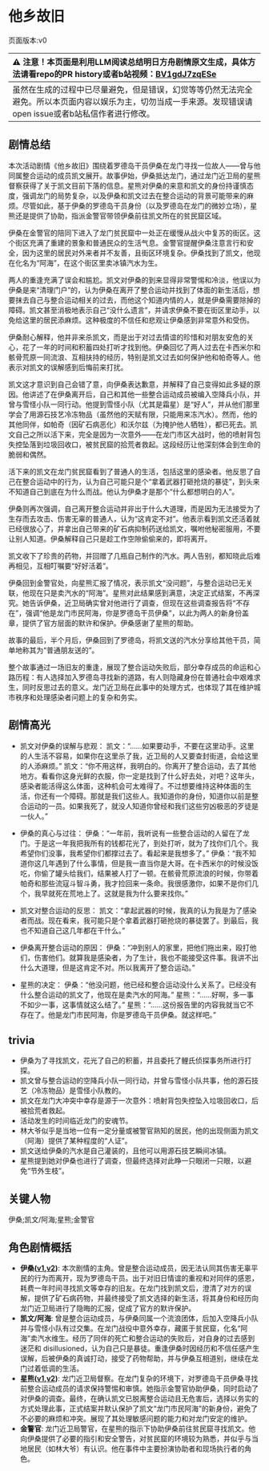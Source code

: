 # 他乡故旧
页面版本:v0
 

| :warning: 注意！本页面是利用LLM阅读总结明日方舟剧情原文生成，具体方法请看repo的PR history或者b站视频：[BV1gdJ7zqESe](https://www.bilibili.com/video/BV1gdJ7zqESe/)         |
|:----------------------------|
| 虽然在生成的过程中已尽量避免，但是错误，幻觉等等仍然无法完全避免。所以本页面内容以娱乐为主，切勿当成一手来源。发现错误请open issue或者b站私信作者进行修改。|



## 剧情总结
本次活动剧情《他乡故旧》围绕着罗德岛干员伊桑在龙门寻找一位故人——曾与他同属整合运动的成员凯文展开。故事伊始，伊桑抵达龙门，通过龙门近卫局的星熊督察获得了关于凯文目前下落的信息。星熊对伊桑的来意和凯文的身份持谨慎态度，强调龙门的局势复杂，以及伊桑和凯文过去在整合运动的背景可能带来的麻烦。尽管如此，基于伊桑的罗德岛干员身份（以及罗德岛在龙门的微妙立场），星熊还是提供了协助，指派金警官带领伊桑前往凯文所在的贫民窟区域。

伊桑在金警官的陪同下进入了龙门贫民窟中一处正在缓慢从战火中复苏的街区。这个街区充满了重建的景象和普通民众的生活气息。金警官提醒伊桑注意言行和安全，因为这里的居民对外来者并不友善，且街区环境复杂。伊桑找到了凯文，他现在化名为“阿海”，在这个街区里卖冰镇汽水为生。

两人的重逢充满了误会和尴尬。凯文对伊桑的到来显得非常警惕和冷淡，他误以为伊桑是来“清理门户”的，认为伊桑在离开了整合运动并找到了体面的新生活后，想要抹去自己与整合运动相关的过去，而他这个知道内情的人，就是伊桑需要除掉的障碍。凯文甚至消极地表示自己“没什么遗言”，并请求伊桑不要在街区里动手，以免给这里的居民添麻烦。这种极度的不信任和悲观让伊桑感到非常意外和受伤。

伊桑耐心解释，他并非来杀凯文，而是出于对过去情谊的珍惜和对朋友安危的关心，花了一年的时间和积蓄四处打听才找到他。伊桑回忆了两人过去在卡西米尔和骸骨荒原一同流浪、互相扶持的经历，特别是凯文过去如何保护他和帕奇等人。他表示对凯文的误解感到后悔前来打扰。

凯文这才意识到自己会错了意，向伊桑表达歉意，并解释了自己变得如此多疑的原因。他讲述了在伊桑离开后，自己和其他一些整合运动成员被编入空降兵小队，并曾与雪怪小队一同行动。他提到雪怪小队（尤其是霜星）是“好人”，并从他们那里学会了用源石技艺冷冻物品（虽然他的天赋有限，只能用来冻汽水）。然而，他的其他同伴，如帕奇（因矿石病恶化）和沃尔兹（为掩护他人牺牲），都已死去。凯文自己之所以活下来，完全是因为一次意外——在龙门市区大战时，他的喷射背包失控坠落到垃圾回收口，被贫民窟的拾荒者救起。这段经历让他深刻体会到生命的脆弱和偶然。

活下来的凯文在龙门贫民窟看到了普通人的生活，包括这里的感染者。他反思了自己在整合运动中的行为，认为自己可能只是个“拿着武器打砸抢烧的暴徒”，到头来不知道自己到底在为什么而战。他认为伊桑才是那个“什么都想明白的人”。

伊桑则再次强调，自己离开整合运动并非出于什么大道理，而是因为无法接受为了生存而去攻击、伤害无辜的普通人，认为“这肯定不对”。他表示看到凯文还活着就已经很放心了，并拿出自己带来的矿石病抑制药送给凯文，嘱咐他秘密服用，不要让别人知道。伊桑解释自己只是趁工作空隙偷偷来的，即将离开。

凯文收下了珍贵的药物，并回赠了几瓶自己制作的汽水。两人告别，都知晓此后难再相见，互相叮嘱要“好好活着”。

伊桑回到金警官处，向星熊汇报了情况，表示凯文“没问题”，与整合运动已无关联，他现在只是卖汽水的“阿海”。星熊对此结果感到满意，决定正式结案，不再深究。她告诉伊桑，近卫局确实曾对他进行了调查，但现在这些调查报告将“不存在”，强调“他是龙门市民阿海，你是罗德岛干员伊桑”，以此为两人的新身份盖章，提供了官方层面的默许和保护。伊桑感谢了星熊的帮助。

故事的最后，半个月后，伊桑回到了罗德岛，将凯文送的汽水分享给其他干员，简单地称其为“普通朋友送的”。

整个故事通过一场旧友的重逢，展现了整合运动失败后，部分幸存成员的命运和心路历程：有人选择加入罗德岛寻找新的道路，有人则隐藏身份在普通社会中艰难求生，同时反思过去的意义。龙门近卫局在此事中的处理方式，也体现了其在维护城市秩序和处理感染者问题上的复杂和务实。
## 剧情高光
*   凯文对伊桑的误解与悲观：
    凯文：“......如果要动手，不要在这里动手。这里的人生活不容易，如果你在这里杀了我，近卫局的人又要查封街道，会给这里的人添麻烦。”
    凯文：“你不用这样，我明白的。你离开了整合运动，去了其他地方。看看你这身光鲜的衣服，你一定是找到了什么好去处，对吧？这年头，感染者能活得这么体面，这种机会可太难得了。不过想要维持这种体面的生活，你还有一个障碍。那就是我们这些人。我知道你的身份，知道你以前是整合运动的一员。如果我死了，就没人知道你曾经和我们这些穷凶极恶的歹徒是一伙人。”

*   伊桑的真心与过往：
    伊桑：“一年前，我听说有一些整合运动的人留在了龙门。于是这一年我把我所有的钱都花光了，到处打听，就为了找你们几个。我希望你们没事，我希望你们都撑过去了。看起来是我想多了。”
    伊桑：“我不知道你这几年遇到了什么事情，但是我一直当你是大哥。在卡西米尔的时候没饭吃，你偷了罐头给我们，结果被人打了一顿。在骸骨荒原流浪的时候，你带着帕奇和那些流寇斗智斗勇，我才捡回来一条命。我很感激你，如果不是你们几个，我早就死在荒地上了。这就是我为什么要来找你。”

*   凯文对整合运动的反思：
    凯文：“拿起武器的时候，我真的认为我是为了感染者而战。现在看来，我可能只是个拿着武器打砸抢烧的暴徒罢了。到最后，我也不知道自己这几年都在干什么。”

*   伊桑离开整合运动的原因：
    伊桑：“冲到别人的家里，把他们拖出来，殴打他们，伤害他们。就算我是感染者，为了生计，我也不能接受这件事。我讲不出什么大道理，但是这肯定不对。所以我离开了整合运动。”

*   星熊的决定：
    伊桑：“他没问题，他已经和整合运动没什么关系了。已经没有什么整合运动的凯文了，他现在是卖汽水的阿海。”
    星熊：“......好啊，多一事不如少一事，这事情就这么结了。”
    星熊：“......这份报告里的内容我就当它不存在了。他是龙门市民阿海，你是罗德岛干员伊桑。就这样吧。”
## trivia
*   伊桑为了寻找凯文，花光了自己的积蓄，并且委托了鲤氏侦探事务所进行打探。
*   凯文曾与整合运动的空降兵小队一同行动，并曾与雪怪小队共事，他的源石技艺（冷冻物品）是雪怪小队教的。
*   凯文在龙门大冲突中幸存是源于一次意外：喷射背包失控坠入垃圾回收口，后被拾荒者救起。
*   活动发生的时间临近龙门的安魂节。
*   林大爷似乎是当地一位有一定分量或被警官熟知的居民，他的出现侧面为凯文（阿海）提供了某种程度的“人证”。
*   凯文送给伊桑的汽水是自己灌装的，且他可以用源石技艺瞬间冰镇。
*   星熊提到她对伊桑也进行了调查，但最终选择对此睁一只眼闭一只眼，以避免“节外生枝”。
## 关键人物
伊桑;凯文/阿海;星熊;金警官
## 角色剧情概括
-   **伊桑([v1](../chars/char_355_ethan.md),[v2](../char_v3/char_355_ethan.md))**: 本次剧情的主角。曾是整合运动成员，因无法认同其伤害无辜平民的行为而离开，现为罗德岛干员。出于对旧日情谊的重视和对同伴的感恩，耗费一年时间寻找凯文等幸存的旧友。在龙门找到凯文后，澄清了对方的误解，提供了矿石病药物，并最终接受了凯文选择的新生活，将其身份和经历向龙门近卫局进行了隐晦的汇报，促成了官方的默许保护。
-   **凯文/阿海**: 曾是整合运动成员，与伊桑同属一个流浪团体，后加入空降兵小队并与雪怪小队有过交集。在龙门战役中意外幸存，藏匿于贫民窟，化名“阿海”卖汽水维生。经历了同伴的死亡和整合运动的失败后，对自身的过去感到迷茫和 disillusioned，认为自己只是暴徒。重逢伊桑时因经历和不信任感产生误解，后被伊桑的真诚打动，接受了药物帮助，并与伊桑互相道别，继续在龙门过着低调的生活。
-   **星熊([v1](../chars/char_136_hsguma.md),[v2](../char_v3/char_136_hsguma.md))**: 龙门近卫局督察。在龙门复杂的环境下，对罗德岛干员伊桑寻找前整合运动成员的请求保持警惕和审慎。她指示金警官协助伊桑，同时启动了对伊桑的调查。最终，在确认凯文已脱离整合运动且无危害后，选择以务实的方式处理此事，正式结案并默认保护了凯文“龙门市民阿海”的新身份，避免了不必要的麻烦和冲突。展现了其处理敏感问题的能力和对龙门安定的维护。
-   **金警官**: 龙门近卫局警官，在星熊的指示下协助伊桑前往贫民窟寻找凯文。他向伊桑提供了必要的指引和安全警告，对贫民窟的环境较为熟悉，并似乎与当地居民（如林大爷）有认识。他在事件中主要扮演协助者和现场执行者的角色。